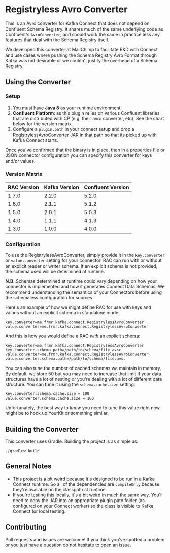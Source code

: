 # Registryless Avro Converter

This is an Avro converter for Kafka Connect that does not depend on Confluent Schema Registry. It
shares much of the same underlying code as Confluent's `AvroConverter`, and should work the same in
practice less any features that deal with the Schema Registry itself.

We developed this converter at MailChimp to facilitate R&D with Connect and use cases where pushing
the Schema Registry Avro Format through Kafka was not desirable or we couldn't justify the overhead
of a Schema Registry.

## Using the Converter

### Setup

1. You must have **Java 8** as your runtime environment.
2. **Confluent Platform**: as this plugin relies on various Confluent libraries that are
  distributed with CP (e.g. their avro converter, etc). See the chart below for the version matrix.
3. Configure a `plugin.path` in your connect setup and drop a RegistrylessAvroConverter JAR in that
  path so that its picked up with Kafka Connect starts.

Once you've confirmed that the binary is in place, then in a properties file or JSON connector
configuration you can specify this converter for keys and/or values.

### Version Matrix

| RAC Version   | Kafka Version | Confluent Version |
|---------------|---------------|-------------------|
| 1.7.0         | 2.2.0         | 5.2.0             |
| 1.6.0         | 2.1.1         | 5.1.2             |
| 1.5.0         | 2.0.1         | 5.0.3             |
| 1.4.0         | 1.1.1         | 4.1.3             |
| 1.3.0         | 1.0.0         | 4.0.0             |

### Configuration

To use the RegistrylessAvroConverter, simply provide it in the `key.converter` or `value.converter`
setting for your connector. RAC can run with or without an explicit reader or writer schema. If an
explicit schema is not provided, the schema used will be determined at runtime.

**N.B.** Schemas determined at runtime could vary depending on how your connector is implemented
and how it generates Connect Data Schemas. We recommend understanding the semantics of your
Connectors before using the schemaless configuration for sources.

Here's an example of how we might define RAC for use with keys and values without an explicit schema
in standalone mode:

```
key.converter=me.frmr.kafka.connect.RegistrylessAvroConverter
value.converter=me.frmr.kafka.connect.RegistrylessAvroConverter
```

And this is how you would define a RAC _with_ an explicit schema:

```
key.converter=me.frmr.kafka.connect.RegistrylessAvroConverter
key.converter.schema.path=/path/to/schema/file.avsc
value.converter=me.frmr.kafka.connect.RegistrylessAvroConverter
value.converter.schema.path=/path/to/schema/file.avsc
```

You can also tune the number of cached schemas we maintain in memory. By default, we store 50 but
you may need to increase that limit if your data structures have a lot of nesting or you're dealing
with a lot of different data structure. You can tune it using the `schema.cache.size` setting:

```
key.converter.schema.cache.size = 100
value.converter.schema.cache.size = 100
```

Unfortunately, the best way to _know_ you need to tune this value right now might be to hook up
YourKit or something similar.

## Building the Converter

This converter uses Gradle. Building the project is as simple as:

```
./gradlew build
```

## General Notes

* This project is a bit weird because it's designed to be run in a Kafka Connect runtime. So
  all of the dependencies are `compileOnly` because they're available on the classpath at runtime.
* If you're testing this locally, it's a bit weird in much the same way. You'll need to copy
  the JAR into an appropriate plugin path folder (as configured on your Connect worker) so the class
  is visible to Kafka Connect for local testing.

## Contributing

Pull requests and issues are welcome! If you think you've spotted a problem or you just have a
question do not hesitate to [open an issue](https://github.com/farmdawgnation/registryless-avro-converter/issues/new).
